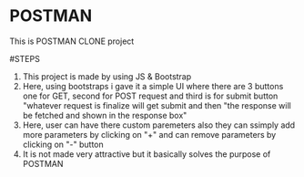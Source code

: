 # POSTMAN
This is POSTMAN CLONE project

#STEPS
1) This project is made by using JS & Bootstrap
2) Here, using bootstraps i gave it a simple UI where there are 3 buttons one for GET, second for POST request and third is for submit button "whatever request is finalize will get submit and then "the response will be fetched and shown in the response box"
3) Here, user can have there custom paremeters also they can ssimply add more parameters by clicking on "+" and can remove parameters by clicking on "-" button
4) It is not made very attractive but it basically solves the purpose of POSTMAN 
